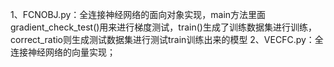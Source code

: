 1、FCNOBJ.py：全连接神经网络的面向对象实现，main方法里面gradient_check_test()用来进行梯度测试，train()生成了训练数据集进行训练，correct_ratio则生成测试数据集进行测试train训练出来的模型
2、VECFC.py：全连接神经网络的向量实现；
